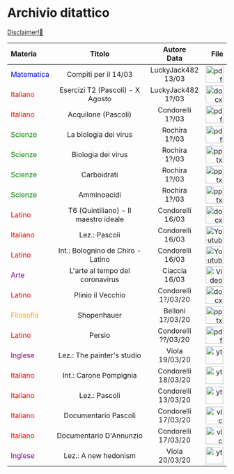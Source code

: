 # Archivio ditattico

[Disclaimer!🔗](disclaimer_archivio)

| Materia      | Titolo | Autore<br>Data| File |
| :---        |    :----:   |          :----: |  ---:|
| <font color="blue">Matematica</font>      | Compiti per il 14/03       | LuckyJack482<br>13/03|<a href='/Sito_Compiti_5F/files/0019_200313204755_001.pdf'><img alt='pdf' width='40 px' src='/Sito_Compiti_5F/resources/pdf.png'/>|
| <font color="red">Italiano</font>  | Esercizi T2 (Pascoli) - X Agosto|LuckyJack482<br>1?/03| <a href='/Sito_Compiti_5F/files/T2 X Agosto.docx'><img alt='docx' width='40 px' src='/Sito_Compiti_5F/resources/docx.png'/>|
| <font color="red">Italiano</font>  |Acquilone  (Pascoli)|Condorelli<br>1?/03| <a href='/Sito_Compiti_5F/files/aquil.pdf'><img alt='pdf' width='40 px' src='/Sito_Compiti_5F/resources/pdf.png'/>|
| <font color="green">Scienze</font>  |    La biologia dei virus     | Rochira<br>1?/03|<a href='/Sito_Compiti_5F/files/la-biologia-dei-virus.pdf'><img alt='pdf' width='40 px' src='/Sito_Compiti_5F/resources/pdf.png'/>|
| <font color="green">Scienze</font>  | Biologia dei virus        | Rochira<br>1?/03|<a href='/Sito_Compiti_5F/files/Biologia-dei-virus_lezion_ppoint.pptx'><img alt='pptx' width='40 px' src='/Sito_Compiti_5F/resources/pptx.png'/>|
| <font color="green">Scienze</font>  |     Carboidrati    | Rochira<br>1?/03|<a href='/Sito_Compiti_5F/files/carboidrati_.ppt'><img alt='pptx' width='40 px' src='/Sito_Compiti_5F/resources/pptx.png'/>|
| <font color="green">Scienze</font>  |     Amminoacidi    | Rochira<br>1?/03| <a href='/Sito_Compiti_5F/files/amminoacidi.ppt'><img alt='pptx' width='40 px' src='/Sito_Compiti_5F/resources/pptx.png'/>|
| <font color="red">Latino</font> |T6 (Quintiliano) - Il maestro ideale|Condorelli<br>16/03|<a href='/Sito_Compiti_5F/files/compiti 5 f.docx'><img alt='docx' width='40 px' src='/Sito_Compiti_5F/resources/docx.png'/>|
| <font color="red">Italiano</font> |Lez.: Pascoli|Condorelli<br>16/03|<a href='https://www.youtube.com/watch?v=YOj0jgvfPtA'><img alt='Youtube' width='40 px' src='/Sito_Compiti_5F/resources/yt.png'/>|
| <font color="red">Latino</font> |Int.: Bolognino de Chiro - Latino|Condorelli<br>16/03|<a href='https://www.youtube.com/watch?v=Uvj54f6Q7gk'><img alt='Youtube' width='40 px' src='/Sito_Compiti_5F/resources/yt.png'/>|
| <font color="purple">Arte</font> |L'arte al tempo del coronavirus|Ciaccia<br>16/03|<a href='/Sito_Compiti_5F/files/larte_al_tempo_del_coronavirus.mp4'><img alt='Video' width='40 px' src='/Sito_Compiti_5F/resources/vlc.png'/>|
| <font color="red">Latino</font> |Plinio il Vecchio|Condorelli<br>1?/03/20|<a href='/Sito_Compiti_5F/files/plinio il vecchio.docx'><img alt='docx' width='40 px' src='/Sito_Compiti_5F/resources/docx.png'/>|
| <font color="orange">Filosofia</font> |Shopenhauer|Belloni<br>1?/03/20|<a href='/Sito_Compiti_5F/files/Shopenhauer_01.pptx'><img alt='pptx' width='40 px' src='/Sito_Compiti_5F/resources/pptx.png'/>|
| <font color="red">Latino</font> |Persio|Condorelli<br>??/03/20|<a href='/Sito_Compiti_5F/files/978883953213_pers1.pdf'><img alt='pdf' width='40 px' src='/Sito_Compiti_5F/resources/pdf.png'>|
| <font color="purple">Inglese</font> |Lez.: The painter's studio|Viola<br>19/03/20|<a href='https://www.youtube.com/watch?v=lckoxHQumn0'><img alt='yt' width='40 px' src='/Sito_Compiti_5F/resources/yt.png'>|
| <font color="red">Italiano</font> |Int.: Carone Pompignia|Condorelli<br>18/03/20|<a href='https://www.youtu.be/pepTt9G3juk'><img alt='yt' width='40 px' src='/Sito_Compiti_5F/resources/yt.png'>|
| <font color="red">Italiano</font> |Lez.: Pascoli|Condorelli<br>13/03/20|<a href='https://youtu.be/pepTt9G3juk'><img alt='yt' width='40 px' src='/Sito_Compiti_5F/resources/yt.png'>|
| <font color="red">Italiano</font> |Documentario Pascoli|Condorelli<br>17/03/20|<a href='https://www.raiplay.it/video/2016/02/I-grandi-della-letteratura---Giovanni-Pascoli-21d741fa-2e04-4688-80d5-d7aeb06ea363.html'><img alt='vlc' width='40 px' src='/Sito_Compiti_5F/resources/vlc.png'>|
| <font color="red">Italiano</font> |Documentario D'Annunzio|Condorelli<br>17/03/20|<a href='https://www.raiplay.it/video/2017/10/I-GRANDI-DELLA-LETTERATURA-ITALIANA-40f7a614-7ea4-4c79-8b72-d8930154b4eb.html'><img alt='vlc' width='40 px' src='/Sito_Compiti_5F/resources/vlc.png'>|
| <font color="purple">Inglese</font> |Lez.: A new hedonism|Viola<br>20/03/20|<a href='https://youtu.be/2PgRVKyXeFI'><img alt='yt' width='40 px' src='/Sito_Compiti_5F/resources/yt.png'>|
